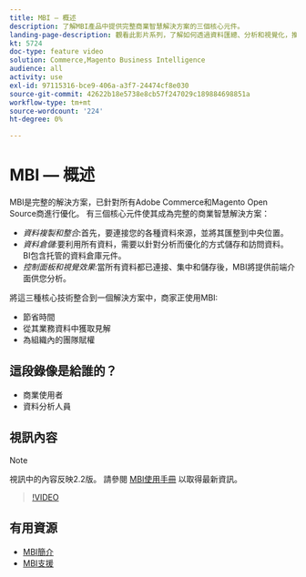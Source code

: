 ```yaml
---
title: MBI — 概述
description: 了解MBI產品中提供完整商業智慧解決方案的三個核心元件。
landing-page-description: 觀看此影片系列，了解如何透過資料匯總、分析和視覺化，推動更佳的業務見解和成果。
kt: 5724
doc-type: feature video
solution: Commerce,Magento Business Intelligence
audience: all
activity: use
exl-id: 97115316-bce9-406a-a3f7-24474cf8e030
source-git-commit: 42622b18e5738e8cb57f247029c189884698851a
workflow-type: tm+mt
source-wordcount: '224'
ht-degree: 0%

---
```


# MBI — 概述

MBI是完整的解決方案，已針對所有Adobe Commerce和Magento Open Source商進行優化。 有三個核心元件使其成為完整的商業智慧解決方案：

- _資料複製和整合_:首先，要連接您的各種資料來源，並將其匯整到中央位置。
- _資料倉儲_:要利用所有資料，需要以針對分析而優化的方式儲存和訪問資料。 BI包含托管的資料倉庫元件。
- _控制面板和視覺效果_:當所有資料都已連接、集中和儲存後，MBI將提供前端介面供您分析。

將這三種核心技術整合到一個解決方案中，商家正使用MBI:

- 節省時間
- 從其業務資料中獲取見解
- 為組織內的團隊賦權

## 這段錄像是給誰的？

- 商業使用者
- 資料分析人員

## 視訊內容

>[!NOTE]
>
>視訊中的內容反映2.2版。 請參閱 [MBI使用手冊](https://docs.magento.com/mbi/) 以取得最新資訊。

>[!VIDEO](https://video.tv.adobe.com/v/35979?quality=12&learn=on)

## 有用資源

- [MBI簡介](https://docs.magento.com/mbi/getting-started/getting-started.html)
- [MBI支援](https://support.magento.com/hc/en-us/articles/360016730811)
